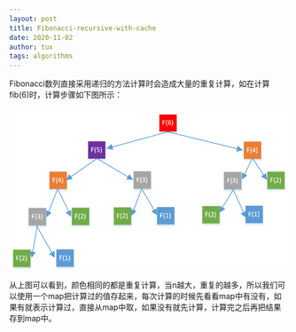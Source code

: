 ```yaml
---
layout: post
title: Fibonacci-recursive-with-cache
date: 2020-11-02
author: tux
tags: algorithms
---
```


Fibonacci数列直接采用递归的方法计算时会造成大量的重复计算，如在计算fib(6)时，计算步骤如下图所示：

![](/assets/img/fibonacci.png)

从上图可以看到，颜色相同的都是重复计算，当n越大，重复的越多，所以我们可以使用一个map把计算过的值存起来，每次计算的时候先看看map中有没有，如果有就表示计算过，直接从map中取，如果没有就先计算，计算完之后再把结果存到map中。

